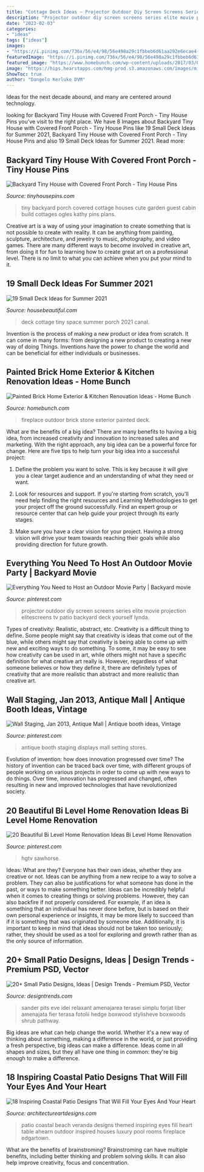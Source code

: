 ```yaml
---
title: "Cottage Deck Ideas ~ Projector Outdoor Diy Screen Screens Series Elite Movie Projection Elitescreens Tv Patio Backyard Deck Yourself Lynda"
description: "Projector outdoor diy screen screens series elite movie projection elitescreens tv patio backyard deck yourself lynda"
date: "2023-02-03"
categories:
- "ideas"
tags: ["ideas"]
images:
- "https://i.pinimg.com/736x/56/e4/98/56e498a29c1fbbeb6d61aa292e6ecae4--antique-fairs-vintage-antiques.jpg"
featuredImage: "https://i.pinimg.com/736x/56/e4/98/56e498a29c1fbbeb6d61aa292e6ecae4--antique-fairs-vintage-antiques.jpg"
featured_image: "https://www.homebunch.com/wp-content/uploads/2017/03/Outdoor-Fireplace.-Stone-Outdoor-Fireplace-Design.-Outdoor-Fireplace.-OutdoorFireplace-StoneOutdoorFireplace-StoneOutdoorFireplaceDesign-OutdoorFireplaceDesign.jpg"
image: "https://hips.hearstapps.com/hmg-prod.s3.amazonaws.com/images/misc-porch-1593996321.jpg?crop=0.828xw:1.00xh;0.0935xw,0&amp;resize=480:*"
ShowToc: true
author: "Dangelo Kerluke DVM"
---
```



Ideas for the next decade abound, and many are centered around technology.

	

		
looking for Backyard Tiny House with Covered Front Porch - Tiny House Pins you've visit to the right place. We have 8 Images about Backyard Tiny House with Covered Front Porch - Tiny House Pins like 19 Small Deck Ideas for Summer 2021, Backyard Tiny House with Covered Front Porch - Tiny House Pins and also 19 Small Deck Ideas for Summer 2021. Read more:
		
    
## Backyard Tiny House With Covered Front Porch - Tiny House Pins

<img loading=lazy src="https://tinyhousepins.com/wp-content/uploads/2013/04/backyard-tiny-house-cottage-3-448x600.jpg" onerror="this.onerror=null;this.src='https://tse4.mm.bing.net/th?id=OIP.pBe0Btr1hFrpQgPRvzXZXQHaJ6&amp;pid=15.1';" alt="Backyard Tiny House with Covered Front Porch - Tiny House Pins">

_Source: tinyhousepins.com_

>tiny backyard porch covered cottage houses cute garden guest cabin build cottages ogles kathy pins plans. 

	

Creative art is a way of using your imagination to create something that is not possible to create with reality. It can be anything from painting, sculpture, architecture, and jewelry to music, photography, and video games. There are many different ways to become involved in creative art, from doing it for fun to learning how to create great art on a professional level. There is no limit to what you can achieve when you put your mind to it.

    
## 19 Small Deck Ideas For Summer 2021

<img loading=lazy src="https://hips.hearstapps.com/hmg-prod.s3.amazonaws.com/images/misc-porch-1593996321.jpg?crop=0.828xw:1.00xh;0.0935xw,0&amp;resize=480:*" onerror="this.onerror=null;this.src='https://tse3.mm.bing.net/th?id=OIP.G8vjp2idcOqbp4aIIkYthgHaLH&amp;pid=15.1';" alt="19 Small Deck Ideas for Summer 2021">

_Source: housebeautiful.com_

>deck cottage tiny space summer porch 2021 canal. 

	

Invention is the process of making a new product or idea from scratch. It can come in many forms: from designing a new product to creating a new way of doing Things. Inventions have the power to change the world and can be beneficial for either individuals or businesses.

    
## Painted Brick Home Exterior &amp; Kitchen Renovation Ideas - Home Bunch

<img loading=lazy src="https://www.homebunch.com/wp-content/uploads/2017/03/Outdoor-Fireplace.-Stone-Outdoor-Fireplace-Design.-Outdoor-Fireplace.-OutdoorFireplace-StoneOutdoorFireplace-StoneOutdoorFireplaceDesign-OutdoorFireplaceDesign.jpg" onerror="this.onerror=null;this.src='https://tse1.mm.bing.net/th?id=OIP.eG1x9gbIO-9Bzz0GQkm5kQHaLG&amp;pid=15.1';" alt="Painted Brick Home Exterior &amp; Kitchen Renovation Ideas - Home Bunch">

_Source: homebunch.com_

>fireplace outdoor brick stone exterior painted deck. 

	

What are the benefits of a big idea?
There are many benefits to having a big idea, from increased creativity and innovation to increased sales and marketing. With the right approach, any big idea can be a powerful force for change. Here are five tips to help turn your big idea into a successful project:
1. Define the problem you want to solve. This is key because it will give you a clear target audience and an understanding of what they need or want.

2. Look for resources and support. If you're starting from scratch, you'll need help finding the right resources and Learning Methodologies to get your project off the ground successfully. Find an expert group or resource center that can help guide your project through its early stages.

3. Make sure you have a clear vision for your project. Having a strong vision will drive your team towards reaching their goals while also providing direction for future growth.

    
## Everything You Need To Host An Outdoor Movie Party | Backyard Movie

<img loading=lazy src="https://i.pinimg.com/736x/d2/fb/00/d2fb005cb520dbe442fc64d17acf2236.jpg" onerror="this.onerror=null;this.src='https://tse4.mm.bing.net/th?id=OIP.db1mIgpfuy86gClL-BRIfAHaE8&amp;pid=15.1';" alt="Everything You Need to Host an Outdoor Movie Party | Backyard movie">

_Source: pinterest.com_

>projector outdoor diy screen screens series elite movie projection elitescreens tv patio backyard deck yourself lynda. 

	

Types of creativity: Realistic, abstract, etc.
Creativity is a difficult thing to define. Some people might say that creativity is ideas that come out of the blue, while others might say that creativity is being able to come up with new and exciting ways to do something. To some, it may be easy to see how creativity can be used in art, while others might not have a specific definition for what creative art really is. However, regardless of what someone believes or how they define it, there are definitely types of creativity that are more realistic than abstract and more realistic than creative art.

    
## Wall Staging, Jan 2013, Antique Mall | Antique Booth Ideas, Vintage

<img loading=lazy src="https://i.pinimg.com/736x/56/e4/98/56e498a29c1fbbeb6d61aa292e6ecae4--antique-fairs-vintage-antiques.jpg" onerror="this.onerror=null;this.src='https://tse3.mm.bing.net/th?id=OIP.q5kUYhhTKxfpXD5KbmKDygHaKy&amp;pid=15.1';" alt="Wall Staging, Jan 2013, Antique Mall | Antique booth ideas, Vintage">

_Source: pinterest.com_

>antique booth staging displays mall setting stores. 

	

Evolution of invention: how does innovation progressed over time?
The history of invention can be traced back over time, with different groups of people working on various projects in order to come up with new ways to do things. Over time, innovation has progressed and changed, often resulting in new and improved technologies that have revolutionized society.

    
## 20 Beautiful Bi Level Home Renovation Ideas Bi Level Home Renovation

<img loading=lazy src="https://i.pinimg.com/736x/93/3f/1c/933f1c4a09caab6c2b1e537c46a51a25.jpg" onerror="this.onerror=null;this.src='https://tse3.mm.bing.net/th?id=OIP.fCs4h4gLtuWnL6ExDaZM4gHaFj&amp;pid=15.1';" alt="20 Beautiful Bi Level Home Renovation Ideas Bi Level Home Renovation">

_Source: pinterest.com_

>hgtv sawhorse. 

	

Ideas: What are they?
Everyone has their own ideas, whether they are creative or not. Ideas can be anything from a new recipe to a way to solve a problem. They can also be justifications for what someone has done in the past, or ways to make something better. 
Ideas can be incredibly helpful when it comes to creating things or solving problems. However, they can also backfire if not properly considered. For example, if an idea is something that an individual has never done before, but is based on their own personal experience or insights, it may be more likely to succeed than if it is something that was originated by someone else. Additionally, it is important to keep in mind that ideas should not be taken too seriously; rather, they should be used as a tool for exploring and growth rather than as the only source of information.

    
## 20+ Small Patio Designs, Ideas | Design Trends - Premium PSD, Vector

<img loading=lazy src="https://images.designtrends.com/wp-content/uploads/2016/02/29074215/Cute-Outdoor-Small-Patio-Designs.jpg" onerror="this.onerror=null;this.src='https://tse1.mm.bing.net/th?id=OIP.rGBrwepDV6T4AyT2QBrXpAHaE7&amp;pid=15.1';" alt="20+ Small Patio Designs, Ideas | Design Trends - Premium PSD, Vector">

_Source: designtrends.com_

>sander pits eve idei relaxant amenajarea terasei simplu forjat liber amenajata fier terasa fotolii hedge boxwood stylisheve boxwoods shrub pathway. 

	

Big ideas are what can help change the world. Whether it's a new way of thinking about something, making a difference in the world, or just providing a fresh perspective, big ideas can make a difference. Ideas come in all shapes and sizes, but they all have one thing in common: they're big enough to make a difference.

    
## 18 Inspiring Coastal Patio Designs That Will Fill Your Eyes And Your Heart

<img loading=lazy src="http://www.architectureartdesigns.com/wp-content/uploads/2015/05/18-Inspiring-Coastal-Patio-Designs-That-Will-Fill-Your-Eyes-And-Your-Heart-11-630x437.jpg" onerror="this.onerror=null;this.src='https://tse2.mm.bing.net/th?id=OIP.HDnZojiKTAdpVn59QTcPfQHaFI&amp;pid=15.1';" alt="18 Inspiring Coastal Patio Designs That Will Fill Your Eyes And Your Heart">

_Source: architectureartdesigns.com_

>patio coastal beach veranda designs themed inspiring eyes fill heart table ahearn outdoor inspired houses luxury pool rooms fireplace edgartown. 

	

What are the benefits of brainstroming?
Brainstroming can have multiple benefits, including better thinking and problem solving skills. It can also help improve creativity, focus and concentration.


